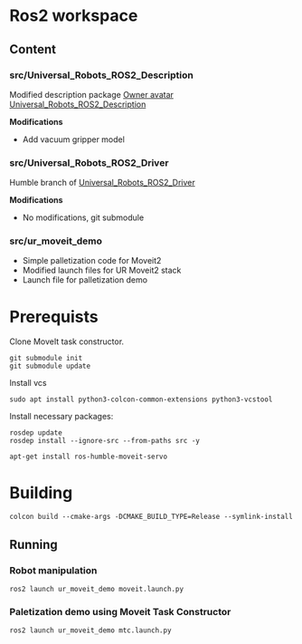 # Ros2 workspace

## Content

### src/Universal_Robots_ROS2_Description
Modified description package [Owner avatar
Universal_Robots_ROS2_Description
](https://github.com/UniversalRobots/Universal_Robots_ROS2_Description)

**Modifications**
- Add vacuum gripper model

### src/Universal_Robots_ROS2_Driver
Humble branch of [Universal_Robots_ROS2_Driver](https://github.com/UniversalRobots/Universal_Robots_ROS2_Driver/tree/humble)

**Modifications**
- No modifications, git submodule

### src/ur_moveit_demo
- Simple palletization code for Moveit2
- Modified launch files for UR Moveit2 stack
- Launch file for palletization demo

# Prerequists

Clone MoveIt task constructor.
```
git submodule init
git submodule update
```
Install vcs
```
sudo apt install python3-colcon-common-extensions python3-vcstool
```
Install necessary packages:
```
rosdep update
rosdep install --ignore-src --from-paths src -y
```

```
apt-get install ros-humble-moveit-servo
```

# Building 

```
colcon build --cmake-args -DCMAKE_BUILD_TYPE=Release --symlink-install
```

## Running 

### Robot manipulation

```
ros2 launch ur_moveit_demo moveit.launch.py 
```

### Paletization demo using Moveit Task Constructor
```
ros2 launch ur_moveit_demo mtc.launch.py
```
